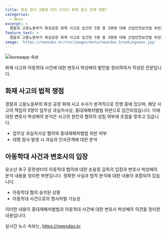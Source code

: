 ```yaml
---
title: 화성 참사 3월에 이미 드러난 화재 경고 인재 정황!
categories:
  - News
excerpt: >
  경찰과 고용노동부가 화성공장 화재 사고로 입건된 5명 중 3명에 대해 산업안전보건법 위반과 중대재해처벌법 위반 혐의를 추가 입건했으며, 화재 원인과 인명피해에 대한 법적 쟁점을 짚었다. 또한, 아동학대 혐의로 손웅정 감독과 손흥민 선수의 아버지가 운영하는 축구 훈련센터의 코치 2명이 경찰에 송치되었으며, 코치를 통해 수억 원의 합의금을 요구했고, 이에 대해 고소인 측은 2차 가해라고 주장하고 있다. 현재 검찰의 고강도 수사가 진행되고 있는 상황이며, 사실관계를 확인하고 아동학대의 범위를 구체적으로 판단하는 것이 중요한 쟁점으로 보인다.
feature_text: >
  경찰과 고용노동부가 화성공장 화재 사고로 입건된 5명 중 3명에 대해 산업안전보건법 위반과 중대재해처벌법 위반 혐의를 추가 입건했으며, 화재 원인과 인명피해에 대한 법적 쟁점을 짚었다. 또한, 아동학대 혐의로 손웅정 감독과 손흥민 선수의 아버지가 운영하는 축구 훈련센터의 코치 2명이 경찰에 송치되었으며, 코치를 통해 수억 원의 합의금을 요구했고, 이에 대해 고소인 측은 2차 가해라고 주장하고 있다. 현재 검찰의 고강도 수사가 진행되고 있는 상황이며, 사실관계를 확인하고 아동학대의 범위를 구체적으로 판단하는 것이 중요한 쟁점으로 보인다.
image: 'https://newsdao.kr/res/images/meta/newsdao_breakingnews.jpg'
---
```


<p><img src="https://newsdao.kr/res/images/meta/newsdao_breakingnews.jpg" alt="koreaapp 속보" /></p>

<p>화재 사고와 아동학대 사건에 대한 변호사 박성배의 발언을 정리하여서 작성된 전문입니다.</p>

<h2 data-ke-size="size26">화재 사고의 법적 쟁점</h2>

<p data-ke-size="size16">경찰과 고용노동부의 화성 공장 화재 사고 수사가 본격적으로 진행 중에 있으며, 해당 사고의 책임자 5명이 업무상 과실치사상, 중대재해처벌법 위반으로 입건되었습니다. 이에 대한 변호사 박성배의 분석은 사고의 원인과 혐의의 성립 여부에 초점을 맞추고 있습니다.</p>

<ul>
<li>업무상 과실치사상 혐의와 중대재해처벌법 위반 여부</li>
<li>대형 참사 발생 시 과실과 인과관계에 대한 분석</li>
</ul>

<h2 data-ke-size="size26">아동학대 사건과 변호사의 입장</h2>

<p data-ke-size="size16">유소년 축구 훈련센터의 아동학대 혐의에 대한 손웅정 감독의 입장과 변호사 박성배의 분석 내용을 정리한 부분입니다. 정확한 사실과 법적 분석에 대한 내용이 포함되어 있습니다.</p>

<ul>
<li>아동학대 혐의 송치된 상황</li>
<li>아동학대 사건으로의 형사처벌 가능성</li>
</ul>

<p data-ke-size="size16">이러한 내용이 중대재해처벌법과 아동학대 사건에 대한 변호사 박성배의 의견을 정리한 내용입니다. </p>
실시간 뉴스 속보는, <a href="https://newsdao.kr" rel="dofollow">https://newsdao.kr</a>


